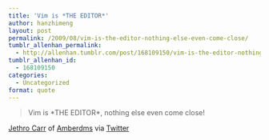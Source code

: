 ```yaml
---
title: 'Vim is *THE EDITOR*'
author: hanzhimeng
layout: post
permalink: /2009/08/vim-is-the-editor-nothing-else-even-come-close/
tumblr_allenhan_permalink:
  - http://allenhan.tumblr.com/post/168109150/vim-is-the-editor-nothing-else-even-come-close
tumblr_allenhan_id:
  - 168109150
categories:
  - Uncategorized
format: quote
---
```

> Vim is \*THE EDITOR\*, nothing else even come close!

<div class="attribution">
  <a href="http://www.jethrocarr.com/index.php?cms=blog:2009" target="_blank">Jethro Carr</a> of <a title="Amberdms" href="http://www.amberdms.com/index.php?page=home/home.php" target="_blank">Amberdms</a> via <a title="Twitter" href="http://twitter.com/jethrocarr/status/3423634415" target="_blank">Twitter</a>
</div>
